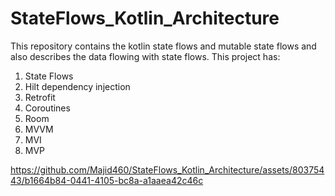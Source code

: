 # StateFlows_Kotlin_Architecture
This repository contains the kotlin state flows and mutable state flows and also describes the data flowing with state flows.
This project has:
1. State Flows
2. Hilt dependency injection
3. Retrofit
4. Coroutines
5. Room
6. MVVM
7. MVI
8. MVP


https://github.com/Majid460/StateFlows_Kotlin_Architecture/assets/80375443/b1664b84-0441-4105-bc8a-a1aaea42c46c

